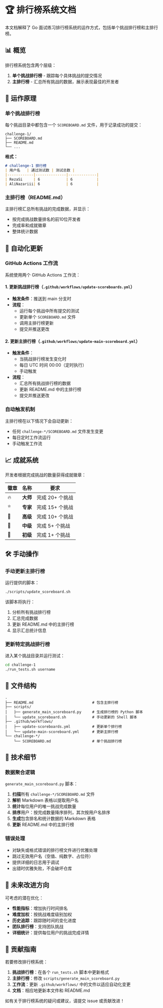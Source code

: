 # 🏆 排行榜系统文档

本文档解释了 Go 面试练习排行榜系统的运作方式，包括单个挑战排行榜和主排行榜。

## 📊 概览

排行榜系统包含两个层级：

1. **单个挑战排行榜** - 跟踪每个具体挑战的提交情况
2. **主排行榜** - 汇总所有挑战的数据，展示表现最佳的开发者

## 🔄 运作原理

### 单个挑战排行榜

每个挑战目录中都包含一个 `SCOREBOARD.md` 文件，用于记录成功的提交：

```
challenge-1/
├── SCOREBOARD.md
├── README.md
└── ...
```

**格式：**
```markdown
# challenge-1 排行榜
| 用户名   | 通过测试数 | 测试总数 |
|------------|--------------|-------------|
| RezaSi     | 6            | 6           |
| AliNazariii| 6            | 6           |
```

### 主排行榜（README.md）

主排行榜汇总所有挑战的完成数据，并显示：
- 按完成挑战数量排名的前10位开发者
- 完成率和成就徽章
- 整体统计数据

## 🤖 自动化更新

### GitHub Actions 工作流

系统使用两个 GitHub Actions 工作流：

#### 1. 更新挑战排行榜（`.github/workflows/update-scoreboards.yml`）
- **触发条件**：推送到 main 分支时
- **流程**：
  - 运行每个挑战中所有提交的测试
  - 更新单个 `SCOREBOARD.md` 文件
  - 调用主排行榜更新
  - 提交并推送更改

#### 2. 更新主排行榜（`.github/workflows/update-main-scoreboard.yml`）
- **触发条件**：
  - 当挑战排行榜发生变化时
  - 每日 UTC 时间 00:00（定时执行）
  - 手动触发
- **流程**：
  - 汇总所有挑战排行榜的数据
  - 更新 README.md 中的主排行榜
  - 提交并推送更改

### 自动触发机制

主排行榜在以下情况下会自动更新：
- 任何 `challenge-*/SCOREBOARD.md` 文件发生变更
- 每日定时工作流运行
- 手动触发工作流

## 📈 成就系统

开发者根据完成挑战的数量获得成就徽章：

| 徽章 | 名称 | 要求 |
|-------|------|-------------|
| 🔥 | **大师** | 完成 20+ 个挑战 |
| ⭐ | **专家** | 完成 15+ 个挑战 |
| 💪 | **高级** | 完成 10+ 个挑战 |
| 🚀 | **中级** | 完成 5+ 个挑战 |
| 🌱 | **初级** | 完成 1+ 个挑战 |

## 🛠 手动操作

### 手动更新主排行榜

运行提供的脚本：
```bash
./scripts/update_scoreboard.sh
```

该脚本将执行：
1. 分析所有挑战排行榜
2. 汇总完成数据
3. 更新 README.md 中的主排行榜
4. 显示汇总统计信息

### 更新特定挑战排行榜

进入某个挑战目录并运行测试：
```bash
cd challenge-1
./run_tests.sh username
```

## 📁 文件结构

```
.
├── README.md                           # 包含主排行榜
├── scripts/
│   ├── generate_main_scoreboard.py     # 生成排行榜的 Python 脚本
│   └── update_scoreboard.sh            # 手动更新的 Shell 脚本
├── .github/workflows/
│   ├── update-scoreboards.yml          # 更新单个排行榜
│   └── update-main-scoreboard.yml      # 更新主排行榜
└── challenge-*/
    └── SCOREBOARD.md                   # 单个挑战排行榜
```

## 🔧 技术细节

### 数据聚合逻辑

`generate_main_scoreboard.py` 脚本：

1. **扫描**所有 `challenge-*/SCOREBOARD.md` 文件
2. **解析** Markdown 表格以提取用户名
3. **统计**每位用户的唯一挑战完成数量
4. **排序**用户：按完成数量降序排列，其次按用户名排序
5. **生成**包含排名和统计数据的 Markdown 表格
6. **更新** README.md 中的主排行榜

### 错误处理

- 对缺失或格式错误的排行榜文件进行优雅处理
- 跳过无效用户名（空值、纯数字、占位符）
- 提供详细的日志用于调试
- 出错时优雅失败，不会破坏仓库

## 🎯 未来改进方向

可考虑的潜在优化：

- **性能指标**：增加执行时间排名
- **难度加权**：按挑战难度级别加权
- **历史追踪**：跟踪随时间的变化进度
- **团队排行榜**：支持团队挑战
- **详细统计**：提供每位用户的挑战完成详情

## 🤝 贡献指南

若要修改排行榜系统：

1. **挑战排行榜**：在各个 `run_tests.sh` 脚本中更新格式
2. **主排行榜**：修改 `scripts/generate_main_scoreboard.py`
3. **工作流**：更新 `.github/workflows/` 中的文件以适应自动化变更
4. **文档**：相应地更新本文件和 README.md

如有关于排行榜系统的疑问或建议，请提交 issue 或贡献改进！